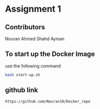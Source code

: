 # Assignment 1

## Contributors
Nouran Ahmed
Shahd Ayman

## To start up the Docker Image
use the following command
```bash
bash start-up.sh
```
## github link
```bash
https://github.com/Nouran10/Docker_repo
```

